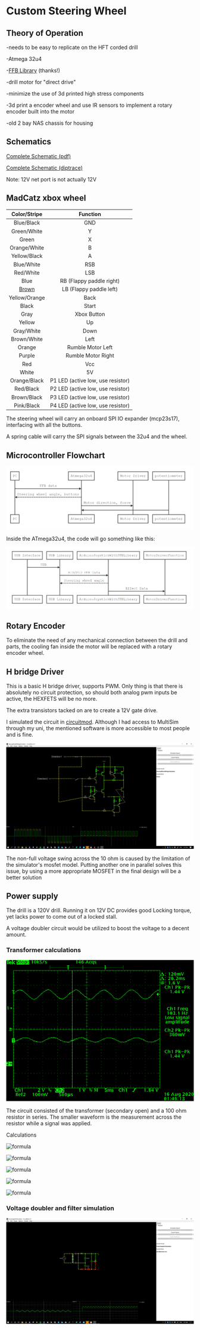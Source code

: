 # Custom Steering Wheel

## Theory of Operation

-needs to be easy to replicate on the HFT corded drill

-Atmega 32u4

-[FFB Library](https://github.com/YukMingLaw/ArduinoJoystickWithFFBLibrary) (thanks!)

-drill motor for "direct drive"

-minimize the use of 3d printed high stress components

-3d print a encoder wheel and use IR sensors to implement a rotary encoder built into the motor

-old 2 bay NAS chassis for housing

## Schematics

[Complete Schematic (pdf)](https://github.com/joesphan/Fullmotion-Racing-Sim/blob/master/Steering%20Wheel/Controller/Schematics%20and%20simulation/FullSchematic.pdf)

[Complete Schematic (diptrace)](https://github.com/joesphan/Fullmotion-Racing-Sim/blob/master/Steering%20Wheel/Controller/Schematics%20and%20simulation/FullSchematic.dch)

Note: 12V net port is not actually 12V

## MadCatz xbox wheel

|             Color/Stripe              |         Function         |
| :-----------------------------------: | :----------------------: |
|              Blue/Black              |           GND            |
|              Green/White              |            Y             |
|                 Green                 |            X             |
|             Orange/White              |            B             |
|             Yellow/Black              |            A             |
|              Blue/White               |           RSB            |
|               Red/White               |           LSB            |
|                 Blue                  | RB (Flappy paddle right) |
| [Brown](https://youtu.be/lzqCQxi3ENE) | LB (Flappy paddle left)  |
| Yellow/Orange | Back |
| Black | Start |
| Gray | Xbox Button |
| Yellow | Up |
|              Gray/White               |               Down                |
|              Brown/White              |               Left                |
|                Orange                 |         Rumble Motor Left         |
|                Purple                 |        Rumble Motor Right         |
|                  Red                  |                Vcc                |
| White | 5V |
| Orange/Black | P1 LED (active low, use resistor) |
| Red/Black | P2 LED (active low, use resistor) |
| Brown/Black | P3 LED (active low, use resistor) |
| Pink/Black | P4 LED (active low, use resistor) |

The steering wheel will carry an onboard SPI IO expander (mcp23s17), interfacing with all the buttons.

A spring cable will carry the SPI signals between the 32u4 and the wheel.

## Microcontroller Flowchart

![diagram](/pics/diag1.png)

Inside the ATmega32u4, the code will go something like this:

![diagram](/pics/diag2.png)

## Rotary Encoder

To eliminate the need of any mechanical connection between the drill and parts, the cooling fan inside the motor will be replaced with a rotary encoder wheel.

## H bridge Driver

This is a basic H bridge driver, supports PWM. Only thing is that there is absolutely no circuit protection, so should both analog pwm inputs be active, the HEXFETS will be no more.

The extra transistors tacked on are to create a 12V gate drive.

I simulated the circuit in [circuitmod](https://sourceforge.net/projects/circuitmod/). Although I had access to MultiSim through my uni, the mentioned software is more accessible to most people and is fine.

![HBridgeSimulation](/pics/HBridgeSimulation.png)

The non-full voltage swing across the 10 ohm is caused by the limitation of the simulator's mosfet model. Putting another one in parallel solves this issue, by using a more appropriate MOSFET in the final design will be a better solution

## Power supply

The drill is a 120V drill. Running it on 12V DC provides good Locking torque, yet lacks power to come out of a locked stall.

A voltage doubler circuit would be utilized to boost the voltage to a decent amount.

### Transformer calculations

![TrafoInductanceTest](/pics/TrafoInductanceTest.png)

The circuit consisted of the transformer (secondary open) and a 100 ohm resistor in series. The smaller waveform is the measurement across the resistor while a signal was applied.

Calculations

![formula](https://render.githubusercontent.com/render/math?math=X_L=2%20\pi%20fL)

![formula](https://render.githubusercontent.com/render/math?math=L=\frac{2%20\pi%20f}{X_L})

![formula](https://render.githubusercontent.com/render/math?math=\frac{1.44V}{.36V}=\frac{X_L+100}{100ohm})

![formula](https://render.githubusercontent.com/render/math?math=X_L=300ohm)

![formula](https://render.githubusercontent.com/render/math?math=L=\frac{300ohm}{2%20\pi%20103.1hz}=.463H)

### Voltage doubler and filter simulation

![PowerSupplySim](/pics/PowerSupplySim.png)

